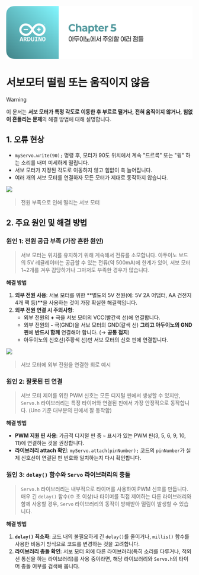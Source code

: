 <img src="./header.png" />

# 서보모터 떨림 또는 움직이지 않음

> [!WARNING]
> 이 문서는 **서보 모터가 특정 각도로 이동한 후 부르르 떨거나, 전혀 움직이지 않거나, 힘없이 흔들리는 문제**의 해결 방법에 대해 설명합니다.

## 1. 오류 현상

- `myServo.write(90);` 명령 후, 모터가 90도 위치에서 계속 "드르륵" 또는 "윙" 하는 소리를 내며 미세하게 떨립니다.
- 서보 모터가 지정된 각도로 이동하지 않고 힘없이 축 늘어집니다.
- 여러 개의 서보 모터를 연결하자 모든 모터가 제대로 동작하지 않습니다.

<img src="./src/servo_jitter.gif" />

> 전원 부족으로 인해 떨리는 서보 모터

## 2. 주요 원인 및 해결 방법

### 원인 1: 전원 공급 부족 (가장 흔한 원인)

> 서보 모터는 위치를 유지하기 위해 계속해서 전류를 소모합니다. 아두이노 보드의 5V 레귤레이터는 공급할 수 있는 전류(약 500mA)에 한계가 있어, 서보 모터 1~2개를 겨우 감당하거나 그마저도 부족한 경우가 많습니다.

**해결 방법**

1. **외부 전원 사용**: 서보 모터를 위한 **별도의 5V 전원(예: 5V 2A 어댑터, AA 건전지 4개 팩 등)**을 사용하는 것이 가장 확실한 해결책입니다.
2. **외부 전원 연결 시 주의사항**:
   - 외부 전원의 **+** 극을 서보 모터의 VCC(빨간색 선)에 연결합니다.
   - 외부 전원의 **-** 극(GND)을 서보 모터의 GND(갈색 선) **그리고 아두이노의 GND 핀**에 **반드시 함께** 연결해야 합니다. (→ **공통 접지**)
   - 아두이노의 신호선(주황색 선)만 서보 모터의 신호 핀에 연결합니다.

<img src="./src/servo_external_power.png" />

> 서보 모터에 외부 전원을 연결한 회로 예시

### 원인 2: 잘못된 핀 연결

> 서보 모터 제어를 위한 PWM 신호는 모든 디지털 핀에서 생성할 수 있지만, `Servo.h` 라이브러리는 특정 타이머와 연결된 핀에서 가장 안정적으로 동작합니다. (Uno 기준 대부분의 핀에서 잘 동작함)

**해결 방법**

- **PWM 지원 핀 사용**: 가급적 디지털 핀 중 `~` 표시가 있는 PWM 핀(3, 5, 6, 9, 10, 11)에 연결하는 것을 권장합니다.
- **라이브러리 attach 확인**: `myServo.attach(pinNumber);` 코드의 `pinNumber`가 실제 신호선이 연결된 핀 번호와 일치하는지 다시 확인합니다.

### 원인 3: `delay()` 함수와 `Servo` 라이브러리의 충돌

> `Servo.h` 라이브러리는 내부적으로 타이머를 사용하여 PWM 신호를 만듭니다. 매우 긴 `delay()` 함수(수 초 이상)나 타이머를 직접 제어하는 다른 라이브러리와 함께 사용할 경우, `Servo` 라이브러리의 동작이 방해받아 떨림이 발생할 수 있습니다.

**해결 방법**

1. **`delay()` 최소화**: 코드 내의 불필요하게 긴 `delay()`를 줄이거나, `millis()` 함수를 사용한 비동기 방식으로 코드를 변경하는 것을 고려합니다.
2. **라이브러리 충돌 확인**: 서보 모터 외에 다른 라이브러리(특히 소리를 다루거나, 적외선 통신을 하는 라이브러리)를 사용 중이라면, 해당 라이브러리와 `Servo.h`의 타이머 충돌 여부를 검색해 봅니다.
